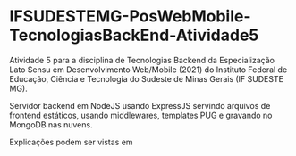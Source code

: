 # IFSUDESTEMG-PosWebMobile-TecnologiasBackEnd-Atividade5

Atividade 5 para a disciplina de Tecnologias Backend da Especialização Lato Sensu em Desenvolvimento Web/Mobile (2021) do Instituto Federal de Educação, Ciência e Tecnologia do Sudeste de Minas Gerais (IF SUDESTE MG).

Servidor backend em NodeJS usando ExpressJS servindo arquivos de frontend estáticos, usando middlewares, templates PUG e gravando no MongoDB nas nuvens. 

Explicações podem ser vistas em 
